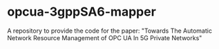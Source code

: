 # opcua-3gppSA6-mapper
A repository to provide the code for the paper: "Towards The Automatic Network Resource Management of OPC UA In 5G Private Networks"
